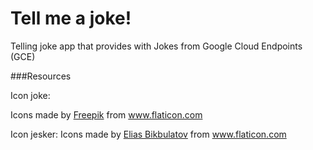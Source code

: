 # Tell me a joke!
Telling joke app that provides with Jokes from Google Cloud Endpoints (GCE)



###Resources

Icon joke:

Icons made by <a href="https://www.flaticon.com/authors/freepik" title="Freepik">Freepik</a> from <a href="https://www.flaticon.com/" title="Flaticon"> www.flaticon.com</a>

Icon jesker: 
Icons made by <a href="https://www.flaticon.com/authors/elias-bikbulatov" title="Elias Bikbulatov">Elias Bikbulatov</a> from <a href="https://www.flaticon.com/" title="Flaticon"> www.flaticon.com</a>